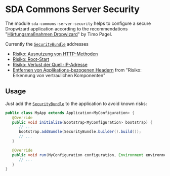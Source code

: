 # SDA Commons Server Security

The module `sda-commons-server-security` helps to configure a secure Dropwizard application according to the 
recommendations 
"[Härtungsmaßnahmen Dropwizard](https://sda-se.atlassian.net/wiki/spaces/platform/pages/686718998/H+rtungsma+nahmen+Dropwizard)"
by Timo Pagel.

Currently the [`SecurityBundle`](./src/main/java/org/sdase/commons/server/security/SecurityBundle.java) addresses

- [Risiko: Ausnutzung von HTTP-Methoden](https://sda-se.atlassian.net/wiki/spaces/platform/pages/686718998/H+rtungsma+nahmen+Dropwizard#H%C3%A4rtungsma%C3%9FnahmenDropwizard-Risiko:AusnutzungvonHTTP-Methoden)
- [Risiko: Root-Start](https://sda-se.atlassian.net/wiki/spaces/platform/pages/686718998/H+rtungsma+nahmen+Dropwizard#H%C3%A4rtungsma%C3%9FnahmenDropwizard-Risiko:Root-Start)
- [Risiko: Verlust der Quell-IP-Adresse](https://sda-se.atlassian.net/wiki/spaces/platform/pages/686718998/H+rtungsma+nahmen+Dropwizard#H%C3%A4rtungsma%C3%9FnahmenDropwizard-Risiko:VerlustderQuell-IP-Adresse)
- [Entfernen von Applikations-bezogenen Headern](https://sda-se.atlassian.net/wiki/spaces/platform/pages/686718998/H+rtungsma+nahmen+Dropwizard#H%C3%A4rtungsma%C3%9FnahmenDropwizard-EntfernenvonApplikations-bezogenenHeadern)
  from "Risiko: Erkennung von vertraulichen Komponenten"

## Usage

Just add the [`SecurityBundle`](./src/main/java/org/sdase/commons/server/security/SecurityBundle.java) to the 
application to avoid known risks:

```java
public class MyApp extends Application<MyConfiguration> {
   @Override
   public void initialize(Bootstrap<MyConfiguration> bootstrap) {
      // ...
      bootstrap.addBundle(SecurityBundle.builder().build());
      // ...
   }

   @Override
   public void run(MyConfiguration configuration, Environment environment) {
      // ...
   }
}
``` 